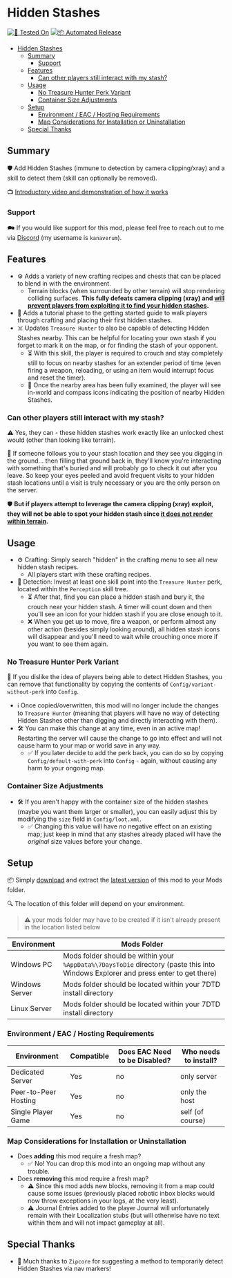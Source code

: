 # Hidden Stashes

[![🧪 Tested On](https://img.shields.io/badge/🧪%20Tested%20On-A21.2%20b30-blue.svg)](https://7daystodie.com/) [![📦 Automated Release](https://github.com/jonathan-robertson/hidden-stashes/actions/workflows/release.yml/badge.svg)](https://github.com/jonathan-robertson/hidden-stashes/actions/workflows/release.yml)

- [Hidden Stashes](#hidden-stashes)
  - [Summary](#summary)
    - [Support](#support)
  - [Features](#features)
    - [Can other players still interact with my stash?](#can-other-players-still-interact-with-my-stash)
  - [Usage](#usage)
    - [No Treasure Hunter Perk Variant](#no-treasure-hunter-perk-variant)
    - [Container Size Adjustments](#container-size-adjustments)
  - [Setup](#setup)
    - [Environment / EAC / Hosting Requirements](#environment--eac--hosting-requirements)
    - [Map Considerations for Installation or Uninstallation](#map-considerations-for-installation-or-uninstallation)
  - [Special Thanks](#special-thanks)

## Summary

🛡️ Add Hidden Stashes (immune to detection by camera clipping/xray) and a skill to detect them (skill can optionally be removed).

📺 [Introductory video and demonstration of how it works](https://youtu.be/SvvSQayCzdM)

### Support

🗪 If you would like support for this mod, please feel free to reach out to me via [Discord](https://discord.gg/hYa2sNHXya) (my username is `kanaverum`).

## Features

- ⚙️ Adds a variety of new crafting recipes and chests that can be placed to blend in with the environment.
  - Terrain blocks (when surrounded by other terrain) will stop rendering colliding surfaces. __**This fully defeats camera clipping (xray) and [will prevent players from exploiting it to find your hidden stashes](https://youtu.be/SvvSQayCzdM).**__
- 📝 Adds a tutorial phase to the getting started guide to walk players through crafting and placing their first hidden stashes.
- ☠️ Updates `Treasure Hunter` to also be capable of detecting Hidden Stashes nearby. This can be helpful for locating your own stash if you forget to mark it on the map, or for finding the stash of your opponent.
  - ⏳ With this skill, the player is required to crouch and stay completely still to focus on nearby stashes for an extender period of time (even firing a weapon, reloading, or using an item would interrupt focus and reset the timer).
  - 💎 Once the nearby area has been fully examined, the player will see in-world and compass icons indicating the position of nearby Hidden Stashes.

### Can other players still interact with my stash?

⚠️ Yes, they can - these hidden stashes work exactly like an unlocked chest would (other than looking like terrain).

🧐 If someone follows you to your stash location and they see you digging in the ground... then filling that ground back in, they'll know you're interacting with something that's buried and will probably go to check it out after you leave. So keep your eyes peeled and avoid frequent visits to your hidden stash locations until a visit is truly necessary or you are the only person on the server.

🛡️ __**But if players attempt to leverage the camera clipping (xray) exploit, they will not be able to spot your hidden stash since [it does not render within terrain](https://youtu.be/SvvSQayCzdM).**__

## Usage

- ⚙️ Crafting: Simply search "hidden" in the crafting menu to see all new hidden stash recipes.
  - All players start with these crafting recipes.
- 👀 Detection: Invest at least one skill point into the `Treasure Hunter` perk, located within the `Perception` skill tree.
  - ⏳ After that, find you can place a hidden stash and bury it, the crouch near your hidden stash. A timer will count down and then you'll see an icon for your hidden stash if you are close enough to it.
  - ❌ When you get up to move, fire a weapon, or perform almost any other action (besides simply looking around), all hidden stash icons will disappear and you'll need to wait while crouching once more if you want to see them again.

### No Treasure Hunter Perk Variant

🤔 If you dislike the idea of players being able to detect Hidden Stashes, you can remove that functionality by copying the contents of `Config/variant-without-perk` into `Config`.

- ℹ️ Once copied/overwritten, this mod will no longer include the changes to `Treasure Hunter` (meaning that players will have no way of detecting Hidden Stashes other than digging and directly interacting with them).
- 🛠️ You can make this change at any time, even in an active map! Restarting the server will cause the change to go into effect and will not cause harm to your map or world save in any way.
  - ✅ If you later decide to add the perk back, you can do so by copying `Config/default-with-perk` into `Config` - again, without causing any harm to your ongoing map.

### Container Size Adjustments

- 🛠️ If you aren't happy with the container size of the hidden stashes (maybe you want them larger or smaller), you can easily adjust this by modifying the `size` field in `Config/loot.xml`.
  - ✅ Changing this value will have *no* negative effect on an existing map; just keep in mind that any stashes already placed will have the *original* size values before your change.

## Setup

📦 Simply [download](https://github.com/jonathan-robertson/hidden-stashes/releases/latest/download/hidden-stashes.zip) and extract the [latest version](https://github.com/jonathan-robertson/hidden-stashes/releases/latest/) of this mod to your Mods folder.

🔍 The location of this folder will depend on your environment.

> :warning: your mods folder may have to be created if it isn't already present in the location listed below

Environment | Mods Folder
--- | ---
Windows PC | Mods folder should be within your `%AppData%\7DaysToDie` directory (paste this into Windows Explorer and press enter to get there)
Windows Server | Mods folder should be located within your 7DTD install directory
Linux Server | Mods folder should be located within your 7DTD install directory

### Environment / EAC / Hosting Requirements

Environment | Compatible | Does EAC Need to be Disabled? | Who needs to install?
--- | --- | --- | ---
Dedicated Server | Yes | no | only server
Peer-to-Peer Hosting | Yes | no | only the host
Single Player Game | Yes | no | self (of course)

### Map Considerations for Installation or Uninstallation

- Does __adding__ this mod require a fresh map?
  - ✅ No! You can drop this mod into an ongoing map without any trouble.
- Does __removing__ this mod require a fresh map?
  - ⚠️ Since this mod adds new blocks, removing it from a map could cause some issues (previously placed robotic inbox blocks would now throw exceptions in your logs, at the very least).
  - ⚠️ Journal Entries added to the player Journal will unfortunately remain with their Localization stubs (but will otherwise have no text within them and will not impact gameplay at all).

## Special Thanks

- 🎉 Much thanks to `Zipcore` for suggesting a method to temporarily detect Hidden Stashes via nav markers!
